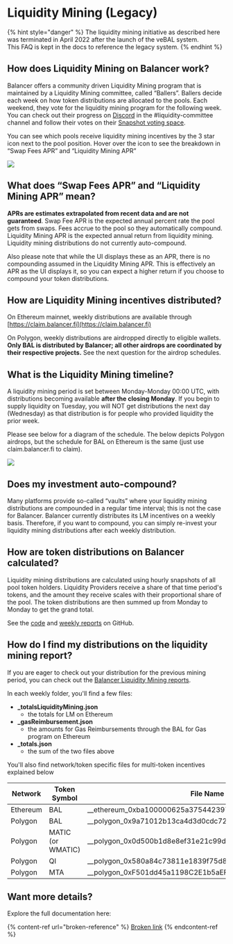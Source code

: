 # Liquidity Mining (Legacy)



{% hint style="danger" %}
The liquidity mining initiative as described here was terminated in April 2022 after the launch of the veBAL system.\
This FAQ is kept in the docs to reference the legacy system.
{% endhint %}

## How does Liquidity Mining on Balancer work?

Balancer offers a community driven Liquidity Mining program that is maintained by a Liquidity Mining committee, called “Ballers”. Ballers decide each week on how token distributions are allocated to the pools. Each weekend, they vote for the liquidity mining program for the following week. You can check out their progress on [Discord](https://discord.com/invite/ARJWaeF) in the #liquidity-committee channel and follow their votes on their [Snapshot voting space](https://snapshot.org/#/ballersvote.eth).

You can see which pools receive liquidity mining incentives by the 3 star icon next to the pool position. Hover over the icon to see the breakdown in “Swap Fees APR” and “Liquidity Mining APR”

![](../../.gitbook/assets/Untitled.png)

## What does “Swap Fees APR” and “Liquidity Mining APR” mean?

**APRs are estimates extrapolated from recent data and are not guaranteed**. Swap Fee APR is the expected annual percent rate the pool gets from swaps. Fees accrue to the pool so they automatically compound. Liquidity Mining APR is the expected annual return from liquidity mining. Liquidity mining distributions do not currently auto-compound.

Also please note that while the UI displays these as an APR, there is no compounding assumed in the Liquidity Mining APR. This is effectively an APR as the UI displays it, so you can expect a higher return if you choose to compound your token distributions.

## How are Liquidity Mining incentives distributed?

On Ethereum mainnet, weekly distributions are available through [https://claim.balancer.fi](https://claim.balancer.fi)

On Polygon, weekly distributions are airdropped directly to eligible wallets. **Only BAL is distributed by Balancer; all other airdrops are coordinated by their respective projects.** See the next question for the airdrop schedules.

## What is the Liquidity Mining timeline?

A liquidity mining period is set between Monday-Monday 00:00 UTC, with distributions becoming available **after the closing Monday**. If you begin to supply liquidity on Tuesday, you will NOT get distributions the next day (Wednesday) as that distribution is for people who provided liquidity the prior week.

Please see below for a diagram of the schedule. The below depicts Polygon airdrops, but the schedule for BAL on Ethereum is the same (just use claim.balancer.fi to claim).

![](../../.gitbook/assets/BAL\_LMMechanics\_v2.png)

## Does my investment auto-compound?

Many platforms provide so-called “vaults” where your liquidity mining distributions are compounded in a regular time interval; this is not the case for Balancer. Balancer currently distributes its LM incentives on a weekly basis. Therefore, if you want to compound, you can simply re-invest your liquidity mining distributions after each weekly distribution.

## **How are token distributions on Balancer calculated?**

Liquidity mining distributions are calculated using hourly snapshots of all pool token holders. Liquidity Providers receive a share of that time period's tokens, and the amount they receive scales with their proportional share of the pool. The token distributions are then summed up from Monday to Monday to get the grand total.

See the [code](https://github.com/balancer-labs/bal-mining-scripts) and [weekly reports](https://github.com/balancer-labs/bal-mining-scripts/tree/master/reports) on GitHub.

## How do I find my distributions on the liquidity mining report?

If you are eager to check out your distribution for the previous mining period, you can check out the [Balancer Liquidity Mining reports](https://github.com/balancer-labs/bal-mining-scripts/tree/master/reports).

In each weekly folder, you'll find a few files:

* **\_totalsLiquidityMining.json**
  * the totals for LM on Ethereum
* **\_gasReimbursement.json**
  * the amounts for Gas Reimbursements through the BAL for Gas program on Ethereum
* **\_totals.json**
  * the sum of the two files above

You'll also find network/token specific files for multi-token incentives explained below

| Network  | Token Symbol      | File Name                                                     |   |
| -------- | ----------------- | ------------------------------------------------------------- | - |
| Ethereum | BAL               | \_\_ethereum\_0xba100000625a3754423978a60c9317c58a424e3d.json |   |
| Polygon  | BAL               | \_\_polygon\_0x9a71012b13ca4d3d0cdc72a177df3ef03b0e76a3.json  |   |
| Polygon  | MATIC (or WMATIC) | \_\_polygon\_0x0d500b1d8e8ef31e21c99d1db9a6444d3adf1270.json  |   |
| Polygon  | QI                | \_\_polygon\_0x580a84c73811e1839f75d86d75d88cca0c241ff4.json  |   |
| Polygon  | MTA               | \_\_polygon\_0xF501dd45a1198C2E1b5aEF5314A68B9006D842E0.json  |   |

## Want more details?

Explore the full documentation here:

{% content-ref url="broken-reference" %}
[Broken link](broken-reference)
{% endcontent-ref %}
